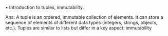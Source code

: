• Introduction to tuples, immutability.

Ans: 
    A tuple is an ordered, immutable collection of elements. It can store a sequence of elements of different data types (integers, strings, objects, etc.). Tuples are similar to lists but differ in a key aspect: immutability

